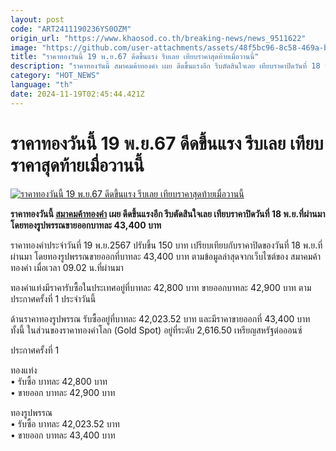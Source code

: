```yaml
---
layout: post
code: "ART2411190236YS0OZM"
origin_url: "https://www.khaosod.co.th/breaking-news/news_9511622"
image: "https://github.com/user-attachments/assets/48f5bc96-8c58-469a-baf7-3c0983844c08"
title: "ราคาทองวันนี้ 19 พ.ย.67 ดีดขึ้นแรง รีบเลย เทียบราคาสุดท้ายเมื่อวานนี้"
description: "ราคาทองวันนี้ สมาคมค้าทองคำ เผย ดีดขึ้นแรงอีก รีบตัดสินใจเลย เทียบราคาปิดวันที่ 18 พ.ย.ที่ผ่านมา โดยทองรูปพรรณขายออกบาทละ 43,400 บาท"
category: "HOT_NEWS"
language: "th"
date: 2024-11-19T02:45:44.421Z
---
```


# ราคาทองวันนี้ 19 พ.ย.67 ดีดขึ้นแรง รีบเลย เทียบราคาสุดท้ายเมื่อวานนี้

[![ราคาทองวันนี้ 19 พ.ย.67 ดีดขึ้นแรง รีบเลย เทียบราคาสุดท้ายเมื่อวานนี้](https://www.khaosod.co.th/wpapp/uploads/2024/11/gold-price-today-14.jpg "ราคาทองวันนี้ 19 พ.ย.67 ดีดขึ้นแรง รีบเลย เทียบราคาสุดท้ายเมื่อวานนี้")](https://www.khaosod.co.th/wpapp/uploads/2024/11/gold-price-today-14.jpg)

**ราคาทองวันนี้ [สมาคมค้าทองคำ](https://www.goldtraders.or.th/) เผย ดีดขึ้นแรงอีก รีบตัดสินใจเลย เทียบราคาปิดวันที่ 18 พ.ย.ที่ผ่านมา โดยทองรูปพรรณขายออกบาทละ 43,400 บาท**

ราคาทองคำประจำวันที่ 19 พ.ย.2567 ปรับขึ้น 150 บาท เปรียบเทียบกับราคาปิดของวันที่ 18 พ.ย.ที่ผ่านมา โดยทองรูปพรรณขายออกที่บาทละ 43,400 บาท ตามข้อมูลล่าสุดจากเว็บไซต์ของ สมาคมค้าทองคำ เมื่อเวลา 09.02 น.ที่ผ่านมา

ทองคำแท่งมีราคารับซื้อในประเทศอยู่ที่บาทละ 42,800 บาท ขายออกบาทละ 42,900 บาท ตามประกาศครั้งที่ 1 ประจำวันนี้

ด้านราคาทองรูปพรรณ รับซื้ออยู่ที่บาทละ 42,023.52 บาท และมีราคาขายออกที่ 43,400 บาท ทั้งนี้ ในส่วนของราคาทองคำโลก (Gold Spot) อยู่ที่ระดับ 2,616.50 เหรียญสหรัฐต่อออนซ์

ประกาศครั้งที่ 1

ทองแท่ง  
• รับซื้อ บาทละ 42,800 บาท  
• ขายออก บาทละ 42,900 บาท

ทองรูปพรรณ  
• รับซื้อ บาทละ 42,023.52 บาท  
• ขายออก บาทละ 43,400 บาท